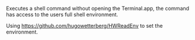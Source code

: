 Executes a shell command without opening the Terminal.app, the command has access to the users full shell environment.

Using https://github.com/hugowetterberg/HWReadEnv to set the environment.